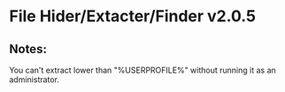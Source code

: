 # File Hider/Extacter/Finder v2.0.5

## Notes:
You can't extract lower than "%USERPROFILE%" without running it as an administrator.
